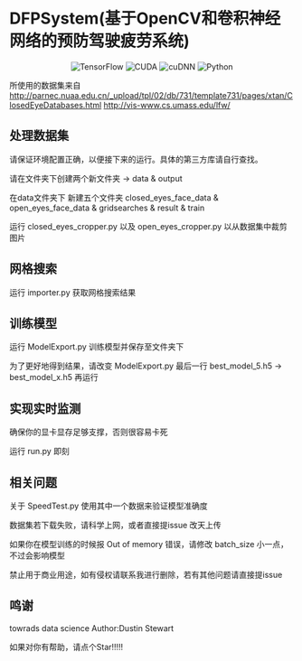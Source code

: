 # DFPSystem(基于OpenCV和卷积神经网络的预防驾驶疲劳系统)

 <div align="center">

![TensorFlow](https://img.shields.io/badge/TensorFlow-2.4.0-green)
![CUDA](https://img.shields.io/badge/CUDA-11.0-green)
![cuDNN](https://img.shields.io/badge/cuDNN-8.0-green)
![Python](https://img.shields.io/badge/Python-3.7.4-green)

</div>


所使用的数据集来自
http://parnec.nuaa.edu.cn/_upload/tpl/02/db/731/template731/pages/xtan/ClosedEyeDatabases.html
http://vis-www.cs.umass.edu/lfw/

## 处理数据集

请保证环境配置正确，以便接下来的运行。具体的第三方库请自行查找。

请在文件夹下创建两个新文件夹 -> data & output

在data文件夹下 新建五个文件夹 closed_eyes_face_data & open_eyes_face_data & gridsearches & result & train

运行 closed_eyes_cropper.py 以及 open_eyes_cropper.py 以从数据集中裁剪图片

## 网格搜索

运行 importer.py 获取网格搜索结果

## 训练模型

运行 ModelExport.py 训练模型并保存至文件夹下

为了更好地得到结果，请改变 ModelExport.py 最后一行 best_model_5.h5 -> best_model_x.h5 再运行

## 实现实时监测

确保你的显卡显存足够支撑，否则很容易卡死

运行 run.py 即刻

## 相关问题

关于 SpeedTest.py 使用其中一个数据来验证模型准确度

数据集若下载失败，请科学上网，或者直接提issue 改天上传

如果你在模型训练的时候报 Out of memory 错误，请修改 batch_size 小一点，不过会影响模型

禁止用于商业用途，如有侵权请联系我进行删除，若有其他问题请直接提issue

## 鸣谢

towrads data science Author:Dustin Stewart

如果对你有帮助，请点个Star!!!!!
